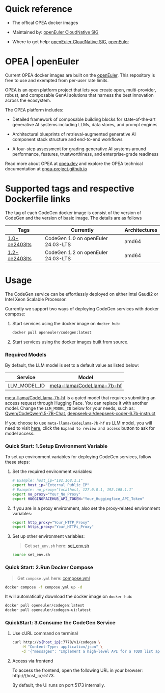 # Quick reference

- The offical OPEA docker images

- Maintained by: [openEuler CloudNative SIG](https://gitee.com/openeuler/cloudnative)

- Where to get help: [openEuler CloudNative SIG](https://gitee.com/openeuler/cloudnative), [openEuler](https://gitee.com/openeuler/community)

# OPEA | openEuler

Current OPEA docker images are built on the [openEuler](https://repo.openeuler.org/)⁠. This repository is free to use and exempted from per-user rate limits.

OPEA is an open platform project that lets you create open, multi-provider, robust, and composable GenAI solutions that harness the best innovation across the ecosystem.

The OPEA platform includes:

- Detailed framework of composable building blocks for state-of-the-art generative AI systems including LLMs, data stores, and prompt engines

- Architectural blueprints of retrieval-augmented generative AI component stack structure and end-to-end workflows

- A four-step assessment for grading generative AI systems around performance, features, trustworthiness, and enterprise-grade readiness

Read more about OPEA at [opea.dev](https://opea.dev/) and explore the OPEA technical documentation at [opea-project.github.io](https://opea-project.github.io/)

# Supported tags and respective Dockerfile links

The tag of each CodeGen docker image is consist of the version of CodeGen and the version of basic image. The details are as follows

| Tags | Currently |  Architectures|
|--|--|--|
|[1.0-oe2403lts](https://gitee.com/openeuler/openeuler-docker-images/blob/master/AI/opea/codegen/1.0/24.03-lts/Dockerfile)| CodeGen 1.0 on openEuler 24.03-LTS | amd64 |
|[1.2-oe2403lts](https://gitee.com/openeuler/openeuler-docker-images/blob/master/AI/opea/codegen/1.2/24.03-lts/Dockerfile)| CodeGen 1.2 on openEuler 24.03-LTS | amd64 |

# Usage

The CodeGen service can be effortlessly deployed on either Intel Gaudi2 or Intel Xeon Scalable Processor.

Currently we support two ways of deploying CodeGen services with docker compose:

1. Start services using the docker image on `docker hub`:

   ```bash
   docker pull openeuler/codegen:latest
   ```

2. Start services using the docker images built from source.

### Required Models

By default, the LLM model is set to a default value as listed below:

| Service      | Model                                                                           |
| ------------ | ------------------------------------------------------------------------------- |
| LLM_MODEL_ID | [meta-llama/CodeLlama-7b-hf](https://huggingface.co/meta-llama/CodeLlama-7b-hf) |

[meta-llama/CodeLlama-7b-hf](https://huggingface.co/meta-llama/CodeLlama-7b-hf) is a gated model that requires submitting an access request through Hugging Face. You can replace it with another model.
Change the `LLM_MODEL_ID` below for your needs, such as: [Qwen/CodeQwen1.5-7B-Chat](https://huggingface.co/Qwen/CodeQwen1.5-7B-Chat), [deepseek-ai/deepseek-coder-6.7b-instruct](https://huggingface.co/deepseek-ai/deepseek-coder-6.7b-instruct)

If you choose to use `meta-llama/CodeLlama-7b-hf` as LLM model, you will need to visit [here](https://huggingface.co/meta-llama/CodeLlama-7b-hf), click the `Expand to review and access` button to ask for model access.

### Quick Start: 1.Setup Environment Variable

To set up environment variables for deploying CodeGen services, follow these steps:

1. Set the required environment variables:

   ```bash
   # Example: host_ip="192.168.1.1"
   export host_ip="External_Public_IP"
   # Example: no_proxy="localhost, 127.0.0.1, 192.168.1.1"
   export no_proxy="Your_No_Proxy"
   export HUGGINGFACEHUB_API_TOKEN="Your_Huggingface_API_Token"
   ```

2. If you are in a proxy environment, also set the proxy-related environment variables:

   ```bash
   export http_proxy="Your_HTTP_Proxy"
   export https_proxy="Your_HTTPs_Proxy"
   ```

3. Set up other environment variables:

   > Get `set_env.sh` here: [set_env.sh](https://gitee.com/openeuler/openeuler-docker-images/tree/master/AI/opea/codegen/doc/set_env.sh) 

   ```bash
   source set_env.sh
   ```

### Quick Start: 2.Run Docker Compose 

> Get `compose.yml` here: [compose.yml](https://gitee.com/openeuler/openeuler-docker-images/tree/master/AI/opea/codegen/doc/compose.yml)

```bash
docker compose -f compose.yml up -d
```

It will automatically download the docker image on `docker hub`:

```bash
docker pull openeuler/codegen:latest
docker pull openeuler/codegen-ui:latest
```

### QuickStart: 3.Consume the CodeGen Service

1. Use cURL command on terminal

   ```bash
   curl http://${host_ip}:7778/v1/codegen \
       -H "Content-Type: application/json" \
       -d '{"messages": "Implement a high-level API for a TODO list application. The API takes as input an operation request and updates the TODO list in place. If the request is invalid, raise an exception."}'
   ```

2. Access via frontend

   To access the frontend, open the following URL in your browser: http://{host_ip}:5173.

   By default, the UI runs on port 5173 internally.
